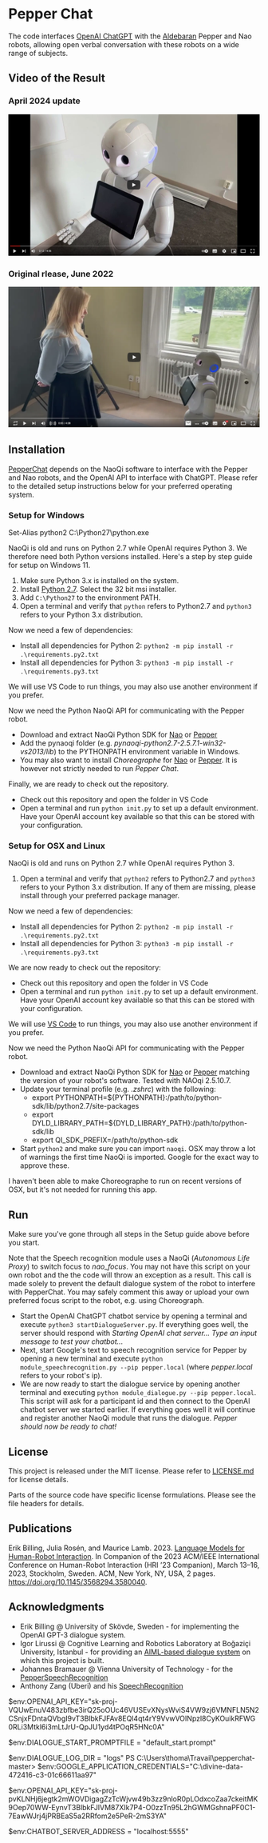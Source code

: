 # Pepper Chat

The code interfaces [OpenAI ChatGPT](https://openai.com/) with the [Aldebaran](https://www.aldebaran.com/en) Pepper and Nao robots, allowing open verbal conversation with these robots on a wide range of subjects.

## Video of the Result

### April 2024 update
[![Pepper Dialogue](img/Pepper-prompt-2024-04.png)](https://youtu.be/1T3SLaut6wI?si=lggZ70EGl287Ke1G)

### Original rlease, June 2022
[![Pepper Dialogue](img/Pepper-prompt.png)](https://youtu.be/zip90jyv1i4)

## Installation

[PepperChat](https://github.com/ilabsweden/pepperchat) depends on the NaoQi software to interface with the Pepper and Nao robots, and the OpenAI API to interface with ChatGPT. Please refer to the detailed setup instructions below for your preferred operating system. 

### Setup for Windows

Set-Alias python2 C:\Python27\python.exe

NaoQi is old and runs on Python 2.7 while OpenAI requires Python 3. We therefore need both Python versions installed. Here's a step by step guide for setup on Windows 11.

1. Make sure Python 3.x is installed on the system. 
1. Install [Python 2.7](https://www.python.org/downloads/release/python-2718/). Select the 32 bit msi installer.
1. Add ```C:\Python27``` to the environment PATH.
1. Open a terminal and verify that ```python``` refers to Python2.7 and ```python3``` refers to your Python 3.x distribution. 

Now we need a few of dependencies:

* Install all dependencies for Python 2: ```python2 -m pip install -r .\requirements.py2.txt```
* Install all dependencies for Python 3: ```python3 -m pip install -r .\requirements.py3.txt```

We will use VS Code to run things, you may also use another environment if you prefer. 

Now we need the Python NaoQi API for communicating with the Pepper robot. 

* Download and extract NaoQi Python SDK for [Nao](https://support.unitedrobotics.group/en/support/solutions/articles/80001018812-nao-6-downloads) or [Pepper](https://support.unitedrobotics.group/en/support/solutions/articles/80001024221-pepper-2-5-downloads) 
* Add the pynaoqi folder (e.g. *pynaoqi-python2.7-2.5.7.1-win32-vs2013/lib*) to the PYTHONPATH environment variable in Windows. 
* You may also want to install *Choreographe* for [Nao](https://support.unitedrobotics.group/en/support/solutions/articles/80001018812-nao-6-downloads) or [Pepper](https://support.unitedrobotics.group/en/support/solutions/articles/80001024221-pepper-2-5-downloads). It is however not strictly needed to run *Pepper Chat*.

Finally, we are ready to check out the repository. 

* Check out this repository and open the folder in VS Code
* Open a terminal and run ```python init.py``` to set up a default environment. Have your OpenAI account key available so that this can be stored with your configuration. 

### Setup for OSX and Linux

NaoQi is old and runs on Python 2.7 while OpenAI requires Python 3. 

1. Open a terminal and verify that ```python2``` refers to Python2.7 and ```python3``` refers to your Python 3.x distribution. If any of them are missing, please install through your preferred package manager.  

Now we need a few of dependencies:

* Install all dependencies for Python 2: ```python2 -m pip install -r .\requirements.py2.txt```
* Install all dependencies for Python 3: ```python3 -m pip install -r .\requirements.py3.txt```

We are now ready to check out the repository:

* Check out this repository and open the folder in VS Code
* Open a terminal and run ```python init.py``` to set up a default environment. Have your OpenAI account key available so that this can be stored with your configuration. 

We will use [VS Code](https://code.visualstudio.com/) to run things, you may also use another environment if you prefer. 

Now we need the Python NaoQi API for communicating with the Pepper robot. 

* Download and extract NaoQi Python SDK for [Nao](https://support.unitedrobotics.group/en/support/solutions/articles/80001018812-nao-6-downloads) or [Pepper](https://support.unitedrobotics.group/en/support/solutions/articles/80001024221-pepper-2-5-downloads) matching the version of your robot's software. Tested with NAOqi 2.5.10.7.
* Update your terminal profile (e.g. *.zshrc*) with the following:
    * export PYTHONPATH=${PYTHONPATH}:/path/to/python-sdk/lib/python2.7/site-packages
    * export DYLD_LIBRARY_PATH=${DYLD_LIBRARY_PATH}:/path/to/python-sdk/lib
    * export QI_SDK_PREFIX=/path/to/python-sdk
* Start ```python2``` and make sure you can import ```naoqi```. OSX may throw a lot of warnings the first time NaoQi is imported. Google for the exact way to approve these. 

I haven't been able to make Choreographe to run on recent versions of OSX, but it's not needed for running this app. 

## Run
Make sure you've gone through all steps in the Setup guide above before you start. 

Note that the Speech recognition module uses a NaoQi (*Autonomous Life Proxy*) to switch focus to *nao_focus*. You may not have this script on your own robot and the the code will throw an exception as a result. This call is made solely to prevent the default dialogue system of the robot to interfere with PepperChat. You may safely comment this away or upload your own preferred focus script to the robot, e.g. using Choreograph. 

* Start the OpenAI ChatGPT chatbot service by opening a terminal and execute ```python3 startDialogueServer.py```. If everything goes well, the server should respond with _Starting OpenAI chat server...
Type an input message to test your chatbot..._
* Next, start Google's text to speech recognition service for Pepper by opening a new terminal and execute ```python module_speechrecognition.py --pip pepper.local``` (where _pepper.local_ refers to your robot's ip).
* We are now ready to start the dialogue service by opening another terminal and executing ```python module_dialogue.py --pip pepper.local```. This script will ask for a participant id and then connect to the OpenAI chatbot server we started earlier. If everything goes well it will continue and register another NaoQi module that runs the dialogue. _Pepper should now be ready to chat!_

## License

This project is released under the MIT license. Please refer to [LICENSE.md](LICENSE.md) for license details.

Parts of the source code have specific license formulations. Please see the file headers for details. 

## Publications

Erik Billing, Julia Rosén, and Maurice Lamb. 2023. [Language Models for Human-Robot Interaction](doc/Billing_etal_2023-Language_models_for_HRI.pdf). In Companion of the 2023 ACM/IEEE International Conference on Human-Robot Interaction (HRI ’23 Companion), March 13–16, 2023, Stockholm, Sweden. ACM, New York, NY, USA, 2 pages. https://doi.org/10.1145/3568294.3580040.

## Acknowledgments

* Erik Billing @ University of Skövde, Sweden - for implementing the OpenAI GPT-3 dialogue system. 
* Igor Lirussi @ Cognitive Learning and Robotics Laboratory at Boğaziçi University, Istanbul - for providing an [AIML-based dialogue system](https://github.com/igor-lirussi/Dialogue-Pepper-Robot) on which this project is built. 
* Johannes Bramauer @ Vienna University of Technology - for the [PepperSpeechRecognition](https://github.com/JBramauer/pepperspeechrecognition)
* Anthony Zang (Uberi) and his [SpeechRecognition](https://github.com/Uberi/speech_recognition)


$env:OPENAI_API_KEY="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"

$env:DIALOGUE_START_PROMPTFILE = "default_start.prompt"

$env:DIALOGUE_LOG_DIR = "logs"
PS C:\Users\thoma\Travail\pepperchat-master> $env:GOOGLE_APPLICATION_CREDENTIALS="C:\divine-data-472416-c3-01c66611aa97"

$env:OPENAI_API_KEY="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"

$env:CHATBOT_SERVER_ADDRESS = "localhost:5555"

